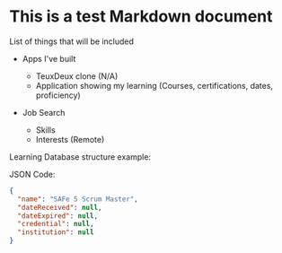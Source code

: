 # This is a test Markdown document

List of things that will be included

- Apps I've built

  - TeuxDeux clone (N/A)
  - Application showing my learning (Courses, certifications, dates, proficiency)

- Job Search
  - Skills
  - Interests (Remote)

Learning Database structure example:

JSON Code:

```json
{
  "name": "SAFe 5 Scrum Master",
  "dateReceived": null,
  "dateExpired": null,
  "credential": null,
  "institution": null
}
```
